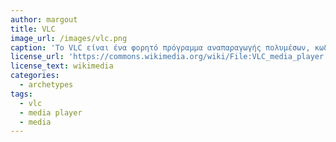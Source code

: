 ```yaml
---
author: margout
title: VLC
image_url: /images/vlc.png
caption: 'Το VLC είναι ένα φορητό πρόγραμμα αναπαραγωγής πολυμέσων, κωδικοποιητής, και streamer υποστηρίζοντας πολλά codec ήχου και βίντεο καθώς και DVDs, VCDs, και διάφορα πρωτόκολλα streaming.'
license_url: 'https://commons.wikimedia.org/wiki/File:VLC_media_player.PNG'
license_text: wikimedia
categories:
  - archetypes
tags:
  - vlc
  - media player
  - media
---
```

